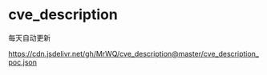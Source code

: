 # cve_description

每天自动更新

https://cdn.jsdelivr.net/gh/MrWQ/cve_description@master/cve_description_poc.json
